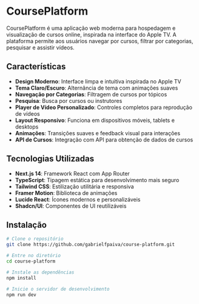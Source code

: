 # CoursePlatform

CoursePlatform é uma aplicação web moderna para hospedagem e visualização de cursos online, inspirada na interface do Apple TV. A plataforma permite aos usuários navegar por cursos, filtrar por categorias, pesquisar e assistir vídeos.



## Características

- **Design Moderno**: Interface limpa e intuitiva inspirada no Apple TV
- **Tema Claro/Escuro**: Alternância de tema com animações suaves
- **Navegação por Categorias**: Filtragem de cursos por tópicos
- **Pesquisa**: Busca por cursos ou instrutores
- **Player de Vídeo Personalizado**: Controles completos para reprodução de vídeos
- **Layout Responsivo**: Funciona em dispositivos móveis, tablets e desktops
- **Animações**: Transições suaves e feedback visual para interações
- **API de Cursos**: Integração com API para obtenção de dados de cursos

## Tecnologias Utilizadas

- **Next.js 14**: Framework React com App Router
- **TypeScript**: Tipagem estática para desenvolvimento mais seguro
- **Tailwind CSS**: Estilização utilitária e responsiva
- **Framer Motion**: Biblioteca de animações
- **Lucide React**: Ícones modernos e personalizáveis
- **Shadcn/UI**: Componentes de UI reutilizáveis

## Instalação

```bash
# Clone o repositório
git clone https://github.com/gabrielfpaiva/course-platform.git

# Entre no diretório
cd course-platform

# Instale as dependências
npm install

# Inicie o servidor de desenvolvimento
npm run dev

